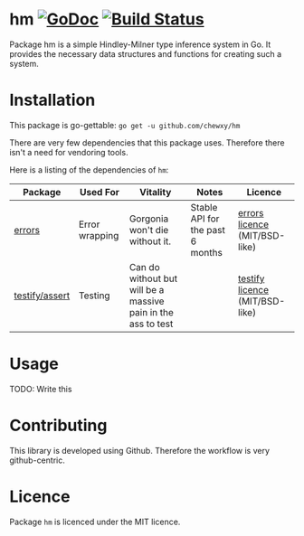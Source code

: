 # hm [![GoDoc](https://godoc.org/github.com/chewxy/hm?status.svg)](https://godoc.org/github.com/chewxy/hm) [![Build Status](https://travis-ci.org/chewxy/hm.svg?branch=master)](https://travis-ci.org/chewxy/hm)

Package hm is a simple Hindley-Milner type inference system in Go. It provides the necessary data structures and functions for creating such a system. 

# Installation #

This package is go-gettable: `go get -u github.com/chewxy/hm`

There are very few dependencies that this package uses. Therefore there isn't a need for vendoring tools.

Here is a listing of the dependencies of `hm`:

|Package|Used For|Vitality|Notes|Licence|
|-------|--------|--------|-----|-------|
|[errors](https://github.com/pkg/errors)|Error wrapping|Gorgonia won't die without it.|Stable API for the past 6 months|[errors licence](https://github.com/pkg/errors/blob/master/LICENSE) (MIT/BSD-like)|
|[testify/assert](https://github.com/stretchr/testify)|Testing|Can do without but will be a massive pain in the ass to test||[testify licence](https://github.com/stretchr/testify/blob/master/LICENSE) (MIT/BSD-like)|

# Usage

TODO: Write this


# Contributing

This library is developed using Github. Therefore the workflow is very github-centric. 

# Licence

Package `hm` is licenced under the MIT licence.